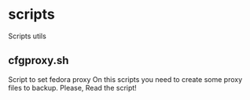 # scripts
Scripts utils

## cfgproxy.sh

  Script to set fedora proxy
  On this scripts you need to create some proxy files to backup. Please, Read the script!

